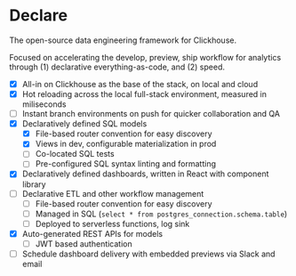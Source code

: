 # Declare

The open-source data engineering framework for Clickhouse.

Focused on accelerating the develop, preview, ship workflow for analytics through (1) declarative everything-as-code, and (2) speed.

-   [x] All-in on Clickhouse as the base of the stack, on local and cloud
-   [x] Hot reloading across the local full-stack environment, measured in miliseconds
-   [ ] Instant branch environments on push for quicker collaboration and QA
-   [x] Declaratively defined SQL models
    -   [x] File-based router convention for easy discovery
    -   [x] Views in dev, configurable materialization in prod
    -   [ ] Co-located SQL tests
    -   [ ] Pre-configured SQL syntax linting and formatting
-   [x] Declaratively defined dashboards, written in React with component library
-   [ ] Declarative ETL and other workflow management
    -   [ ] File-based router convention for easy discovery
    -   [ ] Managed in SQL (`select * from postgres_connection.schema.table`)
    -   [ ] Deployed to serverless functions, log sink
-   [x] Auto-generated REST APIs for models
    -   [ ] JWT based authentication
-   [ ] Schedule dashboard delivery with embedded previews via Slack and email
